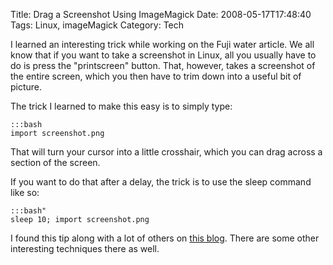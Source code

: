 Title: Drag a Screenshot Using ImageMagick
Date: 2008-05-17T17:48:40
Tags: Linux, imageMagick
Category: Tech


I learned an interesting trick while working on the Fuji water article. We all know that if you want to take a screenshot in Linux, all you usually have to do is press the "printscreen" button. That, however, takes a screenshot of the entire screen, which you then have to trim down into a useful bit of picture. 

The trick I learned to make this easy is to simply type:

    :::bash
    import screenshot.png

That will turn your cursor into a little crosshair, which you can drag across a section of the screen. 

If you want to do that after a delay, the trick is to use the sleep command like so:

    :::bash"
    sleep 10; import screenshot.png

I found this tip along with a lot of others on <a href="http://tips.webdesign10.com/how-to-take-a-screenshot-on-ubuntu-linux" target="_blank">this blog</a>. There are some other interesting techniques there as well.
